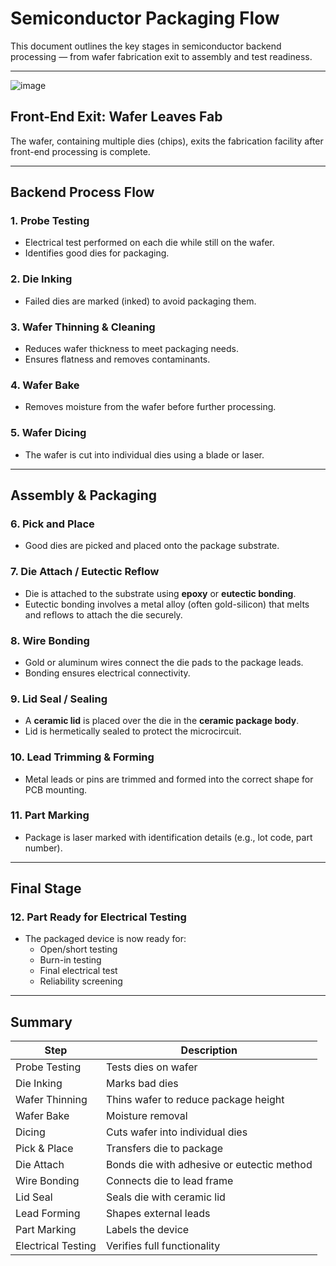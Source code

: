 #  Semiconductor Packaging Flow

This document outlines the key stages in semiconductor backend processing — from wafer fabrication exit to assembly and test readiness.

---

![image](https://github.com/user-attachments/assets/179580da-a245-4bde-a235-2fc4d8a5c4f8)

##  Front-End Exit: Wafer Leaves Fab

The wafer, containing multiple dies (chips), exits the fabrication facility after front-end processing is complete.

---

##  Backend Process Flow

### 1. **Probe Testing**
- Electrical test performed on each die while still on the wafer.
- Identifies good dies for packaging.

### 2. **Die Inking**
- Failed dies are marked (inked) to avoid packaging them.

### 3. **Wafer Thinning & Cleaning**
- Reduces wafer thickness to meet packaging needs.
- Ensures flatness and removes contaminants.

### 4. **Wafer Bake**
- Removes moisture from the wafer before further processing.

### 5. **Wafer Dicing**
- The wafer is cut into individual dies using a blade or laser.

---

##  Assembly & Packaging

### 6. **Pick and Place**
- Good dies are picked and placed onto the package substrate.

### 7. **Die Attach / Eutectic Reflow**
- Die is attached to the substrate using **epoxy** or **eutectic bonding**.
- Eutectic bonding involves a metal alloy (often gold-silicon) that melts and reflows to attach the die securely.

### 8. **Wire Bonding**
- Gold or aluminum wires connect the die pads to the package leads.
- Bonding ensures electrical connectivity.

### 9. **Lid Seal / Sealing**
- A **ceramic lid** is placed over the die in the **ceramic package body**.
- Lid is hermetically sealed to protect the microcircuit.

### 10. **Lead Trimming & Forming**
- Metal leads or pins are trimmed and formed into the correct shape for PCB mounting.

### 11. **Part Marking**
- Package is laser marked with identification details (e.g., lot code, part number).

---

##  Final Stage

### 12. **Part Ready for Electrical Testing**
- The packaged device is now ready for:
  - Open/short testing
  - Burn-in testing
  - Final electrical test
  - Reliability screening

---

##  Summary

| Step                | Description                                      |
|---------------------|--------------------------------------------------|
| Probe Testing        | Tests dies on wafer                              |
| Die Inking           | Marks bad dies                                   |
| Wafer Thinning       | Thins wafer to reduce package height             |
| Wafer Bake           | Moisture removal                                 |
| Dicing               | Cuts wafer into individual dies                  |
| Pick & Place         | Transfers die to package                         |
| Die Attach           | Bonds die with adhesive or eutectic method       |
| Wire Bonding         | Connects die to lead frame                       |
| Lid Seal             | Seals die with ceramic lid                       |
| Lead Forming         | Shapes external leads                            |
| Part Marking         | Labels the device                                |
| Electrical Testing   | Verifies full functionality                      |

